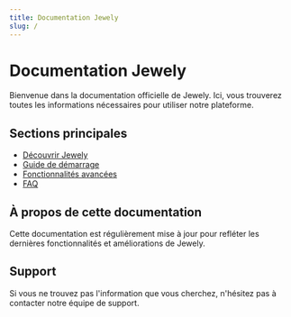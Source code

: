 ```yaml
---
title: Documentation Jewely
slug: /
---
```


# Documentation Jewely

Bienvenue dans la documentation officielle de Jewely. Ici, vous trouverez toutes les informations nécessaires pour utiliser notre plateforme.

## Sections principales

- [Découvrir Jewely](/decouvrir-jewely)
- [Guide de démarrage](/guide-demarrage)
- [Fonctionnalités avancées](/fonctionnalites-avancees)
- [FAQ](/faq)

## À propos de cette documentation

Cette documentation est régulièrement mise à jour pour refléter les dernières fonctionnalités et améliorations de Jewely.

## Support

Si vous ne trouvez pas l'information que vous cherchez, n'hésitez pas à contacter notre équipe de support.

